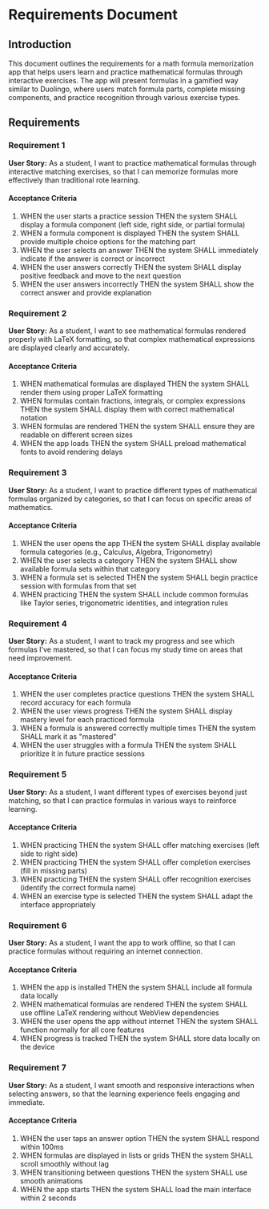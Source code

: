 # Requirements Document

## Introduction

This document outlines the requirements for a math formula memorization app that helps users learn and practice mathematical formulas through interactive exercises. The app will present formulas in a gamified way similar to Duolingo, where users match formula parts, complete missing components, and practice recognition through various exercise types.

## Requirements

### Requirement 1

**User Story:** As a student, I want to practice mathematical formulas through interactive matching exercises, so that I can memorize formulas more effectively than traditional rote learning.

#### Acceptance Criteria

1. WHEN the user starts a practice session THEN the system SHALL display a formula component (left side, right side, or partial formula)
2. WHEN a formula component is displayed THEN the system SHALL provide multiple choice options for the matching part
3. WHEN the user selects an answer THEN the system SHALL immediately indicate if the answer is correct or incorrect
4. WHEN the user answers correctly THEN the system SHALL display positive feedback and move to the next question
5. WHEN the user answers incorrectly THEN the system SHALL show the correct answer and provide explanation

### Requirement 2

**User Story:** As a student, I want to see mathematical formulas rendered properly with LaTeX formatting, so that complex mathematical expressions are displayed clearly and accurately.

#### Acceptance Criteria

1. WHEN mathematical formulas are displayed THEN the system SHALL render them using proper LaTeX formatting
2. WHEN formulas contain fractions, integrals, or complex expressions THEN the system SHALL display them with correct mathematical notation
3. WHEN formulas are rendered THEN the system SHALL ensure they are readable on different screen sizes
4. WHEN the app loads THEN the system SHALL preload mathematical fonts to avoid rendering delays

### Requirement 3

**User Story:** As a student, I want to practice different types of mathematical formulas organized by categories, so that I can focus on specific areas of mathematics.

#### Acceptance Criteria

1. WHEN the user opens the app THEN the system SHALL display available formula categories (e.g., Calculus, Algebra, Trigonometry)
2. WHEN the user selects a category THEN the system SHALL show available formula sets within that category
3. WHEN a formula set is selected THEN the system SHALL begin practice session with formulas from that set
4. WHEN practicing THEN the system SHALL include common formulas like Taylor series, trigonometric identities, and integration rules

### Requirement 4

**User Story:** As a student, I want to track my progress and see which formulas I've mastered, so that I can focus my study time on areas that need improvement.

#### Acceptance Criteria

1. WHEN the user completes practice questions THEN the system SHALL record accuracy for each formula
2. WHEN the user views progress THEN the system SHALL display mastery level for each practiced formula
3. WHEN a formula is answered correctly multiple times THEN the system SHALL mark it as "mastered"
4. WHEN the user struggles with a formula THEN the system SHALL prioritize it in future practice sessions

### Requirement 5

**User Story:** As a student, I want different types of exercises beyond just matching, so that I can practice formulas in various ways to reinforce learning.

#### Acceptance Criteria

1. WHEN practicing THEN the system SHALL offer matching exercises (left side to right side)
2. WHEN practicing THEN the system SHALL offer completion exercises (fill in missing parts)
3. WHEN practicing THEN the system SHALL offer recognition exercises (identify the correct formula name)
4. WHEN an exercise type is selected THEN the system SHALL adapt the interface appropriately

### Requirement 6

**User Story:** As a student, I want the app to work offline, so that I can practice formulas without requiring an internet connection.

#### Acceptance Criteria

1. WHEN the app is installed THEN the system SHALL include all formula data locally
2. WHEN mathematical formulas are rendered THEN the system SHALL use offline LaTeX rendering without WebView dependencies
3. WHEN the user opens the app without internet THEN the system SHALL function normally for all core features
4. WHEN progress is tracked THEN the system SHALL store data locally on the device

### Requirement 7

**User Story:** As a student, I want smooth and responsive interactions when selecting answers, so that the learning experience feels engaging and immediate.

#### Acceptance Criteria

1. WHEN the user taps an answer option THEN the system SHALL respond within 100ms
2. WHEN formulas are displayed in lists or grids THEN the system SHALL scroll smoothly without lag
3. WHEN transitioning between questions THEN the system SHALL use smooth animations
4. WHEN the app starts THEN the system SHALL load the main interface within 2 seconds